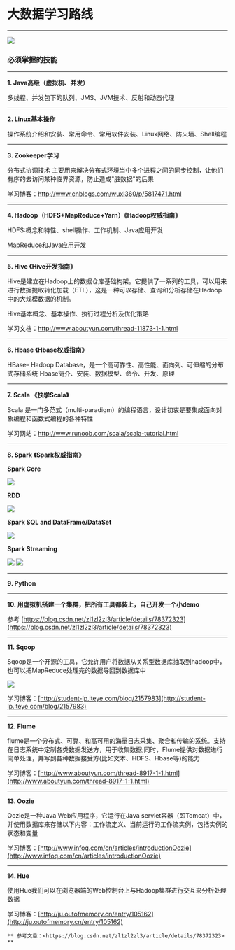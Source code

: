# 大数据学习路线 #
---

![](http://images.gitbook.cn/a8ea12c0-ad9e-11e7-bc4e-bd9737349028)


### 必须掌握的技能 ###

---
**1. Java高级（虚拟机、并发）**		
   
多线程、并发包下的队列、JMS、JVM技术、反射和动态代理


---
**2. Linux基本操作**
   
操作系统介绍和安装、常用命令、常用软件安装、Linux网络、防火墙、Shell编程


---
**3. Zookeeper学习**
   
分布式协调技术 主要用来解决分布式环境当中多个进程之间的同步控制，让他们有序的去访问某种临界资源，防止造成"脏数据"的后果 
   
学习博客：<http://www.cnblogs.com/wuxl360/p/5817471.html>


---
**4. Hadoop（HDFS+MapReduce+Yarn）《Hadoop权威指南》**
   
   HDFS:概念和特性、shell操作、工作机制、Java应用开发
   
   MapReduce和Java应用开发


---
**5. Hive 《Hive开发指南》**
   
   Hive是建立在Hadoop上的数据仓库基础构架。它提供了一系列的工具，可以用来进行数据提取转化加载（ETL），这是一种可以存储、查询和分析存储在Hadoop中的大规模数据的机制。
   
   Hive基本概念、基本操作、执行过程分析及优化策略
   
   学习文档：<http://www.aboutyun.com/thread-11873-1-1.html> 


---
**6. Hbase 《Hbase权威指南》**
   
   HBase– Hadoop Database，是一个高可靠性、高性能、面向列、可伸缩的分布式存储系统
   Hbase简介、安装、数据模型、命令、开发、原理


---
**7. Scala 《快学Scala》**
   
   Scala 是一门多范式（multi-paradigm）的编程语言，设计初衷是要集成面向对象编程和函数式编程的各种特性
   
   学习网站：<http://www.runoob.com/scala/scala-tutorial.html>


---
**8. Spark 《Spark权威指南》**
   
   **Spark Core**


   ![](http://images.gitbook.cn/e3202560-adda-11e7-8d75-f14e65a1bc39) 
    


   **RDD**


   ![](http://images.gitbook.cn/02ffd320-addc-11e7-9923-17951b2031c1)
   


   **Spark SQL and DataFrame/DataSet**


   ![](http://images.gitbook.cn/9e06fa70-addb-11e7-9923-17951b2031c1)


   **Spark Streaming**


   ![](http://images.gitbook.cn/4c92ed70-addb-11e7-8d75-f14e65a1bc39)
   ![](http://images.gitbook.cn/54bdafd0-addb-11e7-9923-17951b2031c1)


---
**9. Python**


---
**10. 用虚拟机搭建一个集群，把所有工具都装上，自己开发一个小demo**
    
参考 [https://blog.csdn.net/zl1zl2zl3/article/details/78372323](https://blog.csdn.net/zl1zl2zl3/article/details/78372323)


---
**11. Sqoop**
    
Sqoop是一个开源的工具，它允许用户将数据从关系型数据库抽取到hadoop中，也可以把MapReduce处理完的数据导回到数据库中
    
![](http://images.gitbook.cn/73425e40-add8-11e7-b8aa-23aafd675e29)
    
学习博客：[http://student-lp.iteye.com/blog/2157983](http://student-lp.iteye.com/blog/2157983)



---
**12. Flume**
    
flume是一个分布式、可靠、和高可用的海量日志采集、聚合和传输的系统。支持在日志系统中定制各类数据发送方，用于收集数据;同时，Flume提供对数据进行简单处理，并写到各种数据接受方(比如文本、HDFS、Hbase等)的能力
    
学习博客：[http://www.aboutyun.com/thread-8917-1-1.html](http://www.aboutyun.com/thread-8917-1-1.html)


---
**13. Oozie**
    
Oozie是一种Java Web应用程序，它运行在Java servlet容器（即Tomcat）中，并使用数据库来存储以下内容：工作流定义、当前运行的工作流实例，包括实例的状态和变量
    
学习博客：[http://www.infoq.com/cn/articles/introductionOozie](http://www.infoq.com/cn/articles/introductionOozie)


---
**14. Hue**
    
使用Hue我们可以在浏览器端的Web控制台上与Hadoop集群进行交互来分析处理数据
    
学习博客：[http://ju.outofmemory.cn/entry/105162](http://ju.outofmemory.cn/entry/105162)

             


              

    ** 参考文章：<https://blog.csdn.net/zl1zl2zl3/article/details/78372323> **